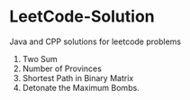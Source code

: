 # LeetCode-Solution
Java and CPP solutions for leetcode problems

1. Two Sum
547. Number of Provinces
1091. Shortest Path in Binary Matrix
2101. Detonate the Maximum Bombs.
